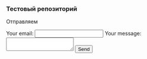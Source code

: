 ### Тестовый репозиторий

Отправляем

<!-- modify this form HTML and place wherever you want your form -->
<form
  action="https://formspree.io/f/mdojzwyp"
  method="POST"
>
  <label>
    Your email:
    <input type="email" name="email">
  </label>
  <label>
    Your message:
    <textarea name="message"></textarea>
  </label>
  <!-- your other form fields go here -->
  <button type="submit">Send</button>
</form>
